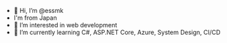- 👋 Hi, I’m @essmk
- I'm from Japan
- 👀 I’m interested in web development
- 🌱 I’m currently learning C#, ASP.NET Core, Azure, System Design, CI/CD

<!---
essmk/essmk is a ✨ special ✨ repository because its `README.md` (this file) appears on your GitHub profile.
You can click the Preview link to take a look at your changes.
--->
